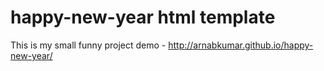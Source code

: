 # happy-new-year html template
This is my small funny project demo - http://arnabkumar.github.io/happy-new-year/
